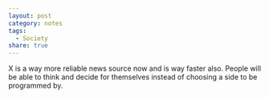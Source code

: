 ```yaml
---
layout: post
category: notes
tags:
  - Society
share: true
---
```

X is a way more reliable news source now and is way faster also. People will be able to think and decide for themselves instead of choosing a side to be programmed by.